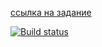[ссылка на задание](https://github.com/netology-code/aqa-homeworks/tree/master/bdd#%D0%B7%D0%B0%D0%B4%D0%B0%D1%87%D0%B0-1---page-objects)

[![Build status](https://ci.appveyor.com/api/projects/status/6osa1ond59fp26kw?svg=true)](https://ci.appveyor.com/project/mona52/project-2-4-1)
